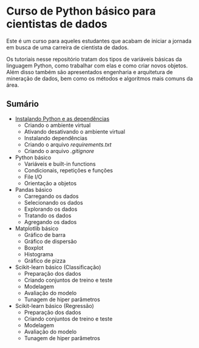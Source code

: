 # Curso de Python básico para cientistas de dados

Este é um curso para aqueles estudantes que acabam de iniciar a jornada em busca de uma carreira de cientista de dados.

Os tutoriais nesse repositório tratam dos tipos de variáveis básicas da linguagem Python, como trabalhar com elas e como criar novos objetos. Além disso também são apresentados engenharia e arquitetura de mineração de dados, bem como os métodos e algoritmos mais comuns da área.

## Sumário

- <a href="https://github.com/leandrocl2005/Curso-basico-de-Python-para-cientistas-de-dados/blob/master/0_instalando_python.md">Instalando Python e as dependências</a>
  - Criando o ambiente virtual
  - Ativando desativando o ambiente virtual
  - Instalando dependências
  - Criando o arquivo _requirements.txt_
  - Criando o arquivo _.gitignore_
- Python básico
  - Variáveis e built-in functions
  - Condicionais, repetições e funções
  - File I/O
  - Orientação a objetos
- Pandas básico
  - Carregando os dados
  - Selecionando os dados
  - Explorando os dados
  - Tratando os dados
  - Agregando os dados
- Matplotlib básico
  - Gráfico de barra
  - Gráfico de dispersão
  - Boxplot
  - Histograma
  - Gráfico de pizza
- Scikit-learn básico (Classificação)
  - Preparação dos dados
  - Criando conjuntos de treino e teste
  - Modelagem
  - Avaliação do modelo
  - Tunagem de hiper parâmetros
- Scikit-learn básico (Regressão)
  - Preparação dos dados
  - Criando conjuntos de treino e teste
  - Modelagem
  - Avaliação do modelo
  - Tunagem de hiper parâmetros


